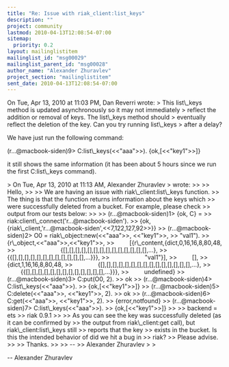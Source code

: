 ```yaml
---
title: "Re: Issue with riak_client:list_keys"
description: ""
project: community
lastmod: 2010-04-13T12:08:54-07:00
sitemap:
  priority: 0.2
layout: mailinglistitem
mailinglist_id: "msg00029"
mailinglist_parent_id: "msg00028"
author_name: "Alexander Zhuravlev"
project_section: "mailinglistitem"
sent_date: 2010-04-13T12:08:54-07:00
---
```



On Tue, Apr 13, 2010 at 11:03 PM, Dan Reverri  wrote:
&gt; This list\\_keys method is updated asynchronously so it may not immediately
&gt; reflect the addition or removal of keys. The list\\_keys method should
&gt; eventually reflect the deletion of the key. Can you try running list\\_keys
&gt; after a delay?

We have just run the following command:

(r...@macbook-siden)9&gt; C:list\\_keys(&lt;&lt;"aaa"&gt;&gt;).
{ok,[&lt;&lt;"key1"&gt;&gt;]}

it still shows the same information (it has been about 5 hours since
we run the first C:list\\_keys command).

&gt; On Tue, Apr 13, 2010 at 11:13 AM, Alexander Zhuravlev
&gt;  wrote:
&gt;&gt;
&gt;&gt; Hello,
&gt;&gt;
&gt;&gt; We are having an issue with riak\\_client:list\\_keys function.
&gt;&gt; The thing is that the function returns information about the keys which
&gt;&gt; were successfully deleted from a bucket. For example, please check
&gt;&gt; output from our tests below:
&gt;&gt;
&gt;&gt; (r...@macbook-siden)1&gt; {ok, C} =
&gt;&gt; riak:client\\_connect('r...@macbook-siden').
&gt;&gt; {ok,{riak\\_client,'r...@macbook-siden',&lt;&lt;7,122,127,92&gt;&gt;}}
&gt;&gt; (r...@macbook-siden)2&gt; O0 = riak\\_object:new(&lt;&lt;"aaa"&gt;&gt;, &lt;&lt;"key1"&gt;&gt;,
&gt;&gt; "val1").
&gt;&gt; {r\\_object,&lt;&lt;"aaa"&gt;&gt;,&lt;&lt;"key1"&gt;&gt;,
&gt;&gt;         [{r\\_content,{dict,0,16,16,8,80,48,
&gt;&gt;                           {[],[],[],[],[],[],[],[],[],[],[],[],[],[],...},
&gt;&gt;                           {{[],[],[],[],[],[],[],[],[],[],[],[],...}}},
&gt;&gt;                     "val1"}],
&gt;&gt;         [],
&gt;&gt;         {dict,1,16,16,8,80,48,
&gt;&gt;               {[],[],[],[],[],[],[],[],[],[],[],[],[],[],[],...},
&gt;&gt;               {{[],[],[],[],[],[],[],[],[],[],[],[],[],...}}},
&gt;&gt;         undefined}
&gt;&gt; (r...@macbook-siden)3&gt; C:put(O0, 2).
&gt;&gt; ok
&gt;&gt; (r...@macbook-siden)4&gt; C:list\\_keys(&lt;&lt;"aaa"&gt;&gt;).
&gt;&gt; {ok,[&lt;&lt;"key1"&gt;&gt;]}
&gt;&gt; (r...@macbook-siden)5&gt; C:delete(&lt;&lt;"aaa"&gt;&gt;, &lt;&lt;"key1"&gt;&gt;, 2).
&gt;&gt; ok
&gt;&gt; (r...@macbook-siden)6&gt; C:get(&lt;&lt;"aaa"&gt;&gt;, &lt;&lt;"key1"&gt;&gt;, 2).
&gt;&gt; {error,notfound}
&gt;&gt; (r...@macbook-siden)7&gt; C:list\\_keys(&lt;&lt;"aaa"&gt;&gt;).
&gt;&gt; {ok,[&lt;&lt;"key1"&gt;&gt;]}
&gt;&gt;
&gt;&gt; backend = ets
&gt;&gt; riak 0.9.1
&gt;&gt;
&gt;&gt; As you can see the key was successfully deleted (as it can be confirmed by
&gt;&gt; the output from riak\\_client:get call), but riak\\_client:list\\_keys still
&gt;&gt; reports that the key
&gt;&gt; exists in the bucket. Is this the intended behavior of did we hit a bug in
&gt;&gt; riak?
&gt;&gt; Please advise.
&gt;&gt;
&gt;&gt; Thanks.
&gt;&gt;
&gt;&gt; --
&gt;&gt; Alexander Zhuravlev
&gt;
&gt;

-- 
Alexander Zhuravlev

